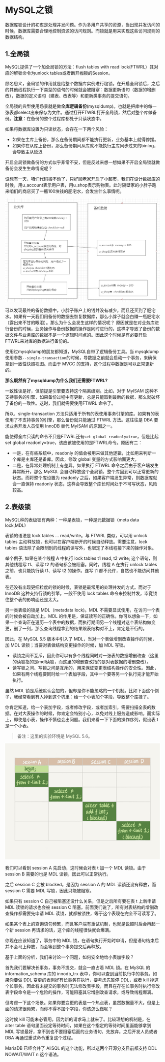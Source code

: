 # MySQL之锁

数据库锁设计的初衷是处理并发问题。作为多用户共享的资源，当出现并发访问的时候，数据库需要合理地控制资源的访问规则。而锁就是用来实现这些访问规则的数据结构。

## 1.全局锁

MySQL提供了一个加全局锁的方法：flush tables with read lock(FTWRL）其对应的解锁命令为unlock tables或者断开枷锁的Session。

顾名思义，全局锁的作用就是给整个数据库实例进行枷锁。在开启全局锁后，之后的其他线程执行一下类型的语句的时候就会被阻塞：数据更新语句（数据的增删改），数据的定义语句（建表、改表等）和更新类事务的提交语句。

全局锁的典型使用场景就是做**全库逻辑备份**(mysqldump)。也就是把库中的每一张表都select出来保存为文件。通过打开FTWRL打开全局锁，然后对整个库做备份。**注意**：在备份的整个过程库都处于只读状态中。

如果将数据库设置为只读状态，会存在一下两个风险：

* 如果在主库上备份，那么在备份期间都不能执行更新，业务基本上就得停摆。
* 如果你在从库上备份，那么备份期间从库就不能执行主库同步过来的binlog，会导致主从延迟

开启全局锁做备份的方式似乎非常不妥，但是反过来想一想如果不开启全局锁就做备份会发生生命情况呢？

设想有一天，咱们代码搬不动了，只好回老家开启了小超市，我们在设计数据库的时候，用u_account表示用户表，用u_shop表示购物表。此时隔壁家的小胖子跑来咱们的商店买了一瓶100块钱的肥宅水，会发生什么事情呢。

![](./img/lock/1.png)



可以发现最终的备份数据中，小胖子账户上的钱并没有减少，而且还买到了肥宅水。如果有一天我们用备份的数据去恢复数据库，那么小胖子就会白赚一瓶肥宅水（露出来不甘的眼泪）。那么为什么会发生这样的情况呢？ 原因就是在对业务库进行备份的时候，业务操作与备份数据的操作是同时进行的，这样才导致了备份的数据文件与业务库的数据不是一个逻辑时间点的。因此这个时候是有必要开启FTWRL来对库的数据进行备份的。

使用过mysqldump的朋友都知道，MySQL自带了逻辑备份工具。当 mysqldump 使用参数`--single-transaction`的时候，导数据之前就会启动一个事务，来确保拿到一致性快照视图。而由于 MVCC 的支持，这个过程中数据是可以正常更新的。

**那么既然有了mysqldump为什么我们还需要FTWRL?**

一致性读是好，但前提是引擎要支持这个隔离级别。比如，对于 MyISAM 这种不支持事务的引擎，如果备份过程中有更新，总是只能取到最新的数据，那么就破坏了备份的一致性。这时，我们就需要使用FTWRL 命令了。

所以，single-transaction 方法只适用于所有的表使用事务引擎的库。如果有的表使用了不支持事务的引擎，那么备份就只能通过 FTWRL 方法。这往往是 DBA 要求业务开发人员使用 InnoDB 替代 MyISAM 的原因之一。



能使得全库只读的命令不只是FTWRL还有`set global readonly=true`，但是比起set global readonly=true，该应该被使用的是FTWRL命令。原因有二：

* 一是，在有些系统中，readonly 的值会被用来做其他逻辑，比如用来判断一个库是主库还是备库。因此，修改 global 变量的方式影响面更大，
* 二是，在异常处理机制上有差异。如果执行 FTWRL 命令之后由于客户端发生异常断开，那么 MySQL 会自动释放这个全局锁，整个库回到可以正常更新的状态。而将整个库设置为 readonly 之后，如果客户端发生异常，则数据库就会一直保持 readonly 状态，这样会导致整个库长时间处于不可写状态，风险较高。



## 2.表级锁

MySQL种的表级锁有两种：一种是表锁，一种是元数据锁（meta data lock,MDL)

表锁的语法是 lock tables … read/write。与 FTWRL 类似，可以用 unlock tables 主动释放锁，也可以在客户端断开的时候自动释放。需要注意，lock tables 语法除了会限制别的线程的读写外，也限定了本线程接下来的操作对象。

举个例子, 如果在某个线程 A 中执行 lock tables t1 read, t2 write; 这个语句，则其他线程写 t1、读写 t2 的语句都会被阻塞。同时，线程 A 在执行 unlock tables 之前，也只能执行读 t1、读写 t2 的操作。连写 t1 都不允许，自然也不能访问其他表。

在还没有出现更细粒度的锁的时候，表锁是最常用的处理并发的方式。而对于 InnoDB 这种支持行锁的引擎，一般不使用 lock tables 命令来控制并发，毕竟锁住整个表的影响面还是太大。

另一类表级的锁是 MDL（metadata lock)。MDL 不需要显式使用，在访问一个表的时候会被自动加上。MDL 的作用是，保证读写的正确性。你可以想象一下，如果一个查询正在遍历一个表中的数据，而执行期间另一个线程对这个表结构做变更，删了一列，那么查询线程拿到的结果跟表结构对不上，肯定是不行的。

因此，在 MySQL 5.5 版本中引入了 MDL，当对一个表做增删改查操作的时候，加 MDL 读锁；当要对表做结构变更操作的时候，加 MDL 写锁。

* 读锁之间不互斥，因此你可以有多个线程同时对一张表的数据增删改查（这里的读锁指的是mdl读锁，而这里的增删查改指的是对表数据的增删查改）。
* 读写锁之间、写锁之间是互斥的，用来保证变更表结构操作的安全性。因此，如果有两个线程要同时给一个表加字段，其中一个要等另一个执行完才能开始执行。

虽然 MDL 锁是系统默认会加的，但却是你不能忽略的一个机制。比如下面这个例子，我经常看到有人掉到这个坑里：给一个小表加个字段，导致整个库挂了。

你肯定知道，给一个表加字段，或者修改字段，或者加索引，需要扫描全表的数据。在对大表操作的时候，你肯定会特别小心，以免对线上服务造成影响。而实际上，即使是小表，操作不慎也会出问题。我们来看一下下面的操作序列，假设表 t 是一个小表。

> 备注：这里的实验环境是 MySQL 5.6。

<img src="./img/lock/2.jpg" style="zoom:67%;" />

我们可以看到 session A 先启动，这时候会对表 t 加一个 MDL 读锁。由于 session B 需要的也是 MDL 读锁，因此可以正常执行。

之后 session C 会被 blocked，是因为 session A 的 MDL 读锁还没有释放，而 session C 需要 MDL 写锁，因此只能被阻塞。

如果只有 session C 自己被阻塞还没什么关系，但是之后所有要在表 t 上新申请 MDL 读锁的请求也会被 session C 阻塞。前面我们说了，所有对表结构的增删改查操作都需要先申请 MDL 读锁，就都被锁住，等于这个表现在完全不可读写了。

如果某个表上的查询语句频繁，而且客户端有重试机制，也就是说超时后会再起一个新 session 再请求的话，这个库的线程很快就会爆满。

你现在应该知道了，事务中的 MDL 锁，在语句执行开始时申请，但是语句结束后并不会马上释放，而会等到整个事务提交后再释放。

基于上面的分析，我们来讨论一个问题，如何安全地给小表加字段？

首先我们要解决长事务，事务不提交，就会一直占着 MDL 锁。在 MySQL 的 information_schema 库的 innodb_trx 表中，你可以查到当前执行中的事务。如果你要做 DDL 变更的表刚好有长事务在执行，要考虑先暂停 DDL，或者 kill 掉这个长事务。因此有未提交的事务时无法修改表字段，而且在存在长事务时执行修改表字段命令是一个危险的操作，可能阻塞其它增删改查请求，或导致线程爆满。

但考虑一下这个场景。如果你要变更的表是一个热点表，虽然数据量不大，但是上面的请求很频繁，而你不得不加个字段，你该怎么做呢？

这时候 kill 可能未必管用，因为新的请求马上就来了。比较理想的机制是，在 alter table 语句里面设定等待时间，如果在这个指定的等待时间里面能够拿到 MDL 写锁最好，拿不到也不要阻塞后面的业务语句，先放弃。之后开发人员或者 DBA 再通过重试命令重复这个过程。

MariaDB 已经合并了 AliSQL 的这个功能，所以这两个开源分支目前都支持 DDL NOWAIT/WAIT n 这个语法。